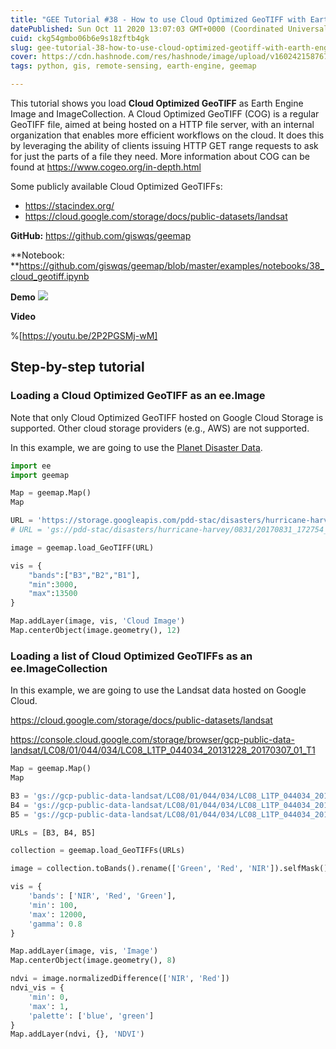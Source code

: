 ```yaml
---
title: "GEE Tutorial #38 - How to use Cloud Optimized GeoTIFF with Earth Engine"
datePublished: Sun Oct 11 2020 13:07:03 GMT+0000 (Coordinated Universal Time)
cuid: ckg54gmbo06b6e9s18zftb4gk
slug: gee-tutorial-38-how-to-use-cloud-optimized-geotiff-with-earth-engine
cover: https://cdn.hashnode.com/res/hashnode/image/upload/v1602421587677/irIFqmOqB.png
tags: python, gis, remote-sensing, earth-engine, geemap

---
```


This tutorial shows you load **Cloud Optimized GeoTIFF** as Earth Engine Image and ImageCollection. A Cloud Optimized GeoTIFF (COG) is a regular GeoTIFF file, aimed at being hosted on a HTTP file server, with an internal organization that enables more efficient workflows on the cloud. It does this by leveraging the ability of clients issuing HTTP GET range requests to ask for just the parts of a file they need. More information about COG can be found at <https://www.cogeo.org/in-depth.html>

Some publicly available Cloud Optimized GeoTIFFs:

* https://stacindex.org/
* https://cloud.google.com/storage/docs/public-datasets/landsat

**GitHub:** https://github.com/giswqs/geemap

**Notebook: **https://github.com/giswqs/geemap/blob/master/examples/notebooks/38_cloud_geotiff.ipynb

**Demo**
![](https://i.imgur.com/z2mfrrZ.gif)

**Video**

%[https://youtu.be/2P2PGSMj-wM]

## Step-by-step tutorial

### Loading a Cloud Optimized GeoTIFF as an ee.Image

Note that only Cloud Optimized GeoTIFF hosted on Google Cloud Storage is supported. Other cloud storage providers (e.g., AWS) are not supported.

In this example, we are going to use the [Planet Disaster Data](https://stacindex.org/catalogs/planet-disaster-data#/?t=catalogs).


```python
import ee
import geemap
```


```python
Map = geemap.Map()
Map
```


```python
URL = 'https://storage.googleapis.com/pdd-stac/disasters/hurricane-harvey/0831/20170831_172754_101c_3B_AnalyticMS.tif'
# URL = 'gs://pdd-stac/disasters/hurricane-harvey/0831/20170831_172754_101c_3B_AnalyticMS.tif'
```


```python
image = geemap.load_GeoTIFF(URL)
```


```python
vis = {
    "bands":["B3","B2","B1"],
    "min":3000,
    "max":13500
}

Map.addLayer(image, vis, 'Cloud Image')
Map.centerObject(image.geometry(), 12)
```

### Loading a list of Cloud Optimized GeoTIFFs as an ee.ImageCollection

In this example, we are going to use the Landsat data hosted on Google Cloud. 

https://cloud.google.com/storage/docs/public-datasets/landsat

https://console.cloud.google.com/storage/browser/gcp-public-data-landsat/LC08/01/044/034/LC08_L1TP_044034_20131228_20170307_01_T1


```python
Map = geemap.Map()
Map
```


```python
B3 = 'gs://gcp-public-data-landsat/LC08/01/044/034/LC08_L1TP_044034_20131228_20170307_01_T1/LC08_L1TP_044034_20131228_20170307_01_T1_B3.TIF'
B4 = 'gs://gcp-public-data-landsat/LC08/01/044/034/LC08_L1TP_044034_20131228_20170307_01_T1/LC08_L1TP_044034_20131228_20170307_01_T1_B4.TIF'
B5 = 'gs://gcp-public-data-landsat/LC08/01/044/034/LC08_L1TP_044034_20131228_20170307_01_T1/LC08_L1TP_044034_20131228_20170307_01_T1_B5.TIF'
```


```python
URLs = [B3, B4, B5]
```


```python
collection = geemap.load_GeoTIFFs(URLs)
```


```python
image = collection.toBands().rename(['Green', 'Red', 'NIR']).selfMask()
```


```python
vis = {
    'bands': ['NIR', 'Red', 'Green'],
    'min': 100,
    'max': 12000,
    'gamma': 0.8
}

Map.addLayer(image, vis, 'Image')
Map.centerObject(image.geometry(), 8)
```


```python
ndvi = image.normalizedDifference(['NIR', 'Red'])
ndvi_vis = {
    'min': 0, 
    'max': 1, 
    'palette': ['blue', 'green']
}
Map.addLayer(ndvi, {}, 'NDVI')
```